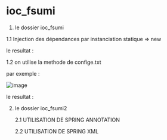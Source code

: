 # ioc_fsumi


1)  le dossier ioc_fsumi


1.1 Injection des dépendances par instanciation statique => new

   


le resultat : 



1.2 on utilise la methode de confige.txt
   


par exemple : 


![image](https://github.com/Ahmed-ajb/ioc_fsumi/assets/78688533/3cf51a22-4a3e-4b6f-97de-925c54d0f98e)

le resultat : 

  


2) le dossier ioc_fsumi2
  
   2.1 UTILISATION DE SPRING ANNOTATION

     
   2.2 UTILISATION DE SPRING XML

    

      

